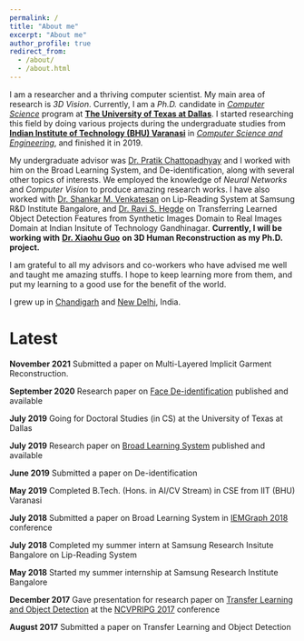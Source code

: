 ```yaml
---
permalink: /
title: "About me"
excerpt: "About me"
author_profile: true
redirect_from: 
  - /about/
  - /about.html
---
```


I am a researcher and a thriving computer scientist. My main area of research is *3D Vision*. Currently, I am a *Ph.D.* candidate in [*Computer Science*](https://cs.utdallas.edu/) program at [**The University of Texas at Dallas**](https://utdallas.edu/). I started researching this field by doing various projects during the undergraduate studies from [**Indian Institute of Technology (BHU) Varanasi**](https://iitbhu.ac.in/) in [*Computer Science and Engineering*](https://iitbhu.ac.in/cse/), and finished it in 2019.

My undergraduate advisor was [Dr. Pratik Chattopadhyay](https://www.iitbhu.ac.in/dept/cse/people/pratikcse) and I worked with him on the Broad Learning System, and De-identification, along with several other topics of interests. We employed the knowledge of *Neural Networks* and *Computer Vision* to produce amazing research works. I have also worked with [Dr. Shankar M. Venkatesan](https://scholar.google.com/citations?hl=en&user=HFm0RpIAAAAJ) on Lip-Reading System at Samsung R&D Institute Bangalore, and [Dr. Ravi S. Hegde](https://www.iitgn.ac.in/faculty/electrical/ravi.htm) on Transferring Learned Object Detection Features from Synthetic Images Domain to Real Images Domain at Indian Insitute of Technology Gandhinagar. **Currently, I will be working with** [**Dr. Xiaohu Guo**](https://www.utdallas.edu/~xguo/) **on 3D Human Reconstruction as my Ph.D. project.**

I am grateful to all my advisors and co-workers who have advised me well and taught me amazing stuffs. I hope to keep learning more from them, and put my learning to a good use for the benefit of the world.

I grew up in [Chandigarh](https://en.wikipedia.org/wiki/Chandigarh) and [New Delhi](https://en.wikipedia.org/wiki/New_Delhi), India.




# Latest

**November 2021** Submitted a paper on Multi-Layered Implicit Garment Reconstruction.

**September 2020** Research paper on [Face De-identification](https://ieeexplore.ieee.org/abstract/document/9216358) published and available

**July 2019** Going for Doctoral Studies (in CS) at the University of Texas at Dallas

**July 2019** Research paper on [Broad Learning System](https://link.springer.com/chapter/10.1007/978-981-13-7403-6_31) published and available

**June 2019** Submitted a paper on De-identification

**May 2019** Completed B.Tech. (Hons. in AI/CV Stream) in CSE from IIT (BHU) Varanasi

**July 2018** Submitted a paper on Broad Learning System in [IEMGraph 2018](http://iem.edu.in/iemgraph2018/) conference

**July 2018** Completed my summer intern at Samsung Research Insitute Bangalore on Lip-Reading System

**May 2018** Started my summer internship at Samsung Research Institute Bangalore

**December 2017** Gave presentation for research paper on [Transfer Learning and Object Detection](https://link.springer.com/chapter/10.1007/978-981-13-0020-2_45) at the [NCVPRIPG 2017](http://ncvpripg.iitmandi.ac.in/) conference

**August 2017** Submitted a paper on Transfer Learning and Object Detection
